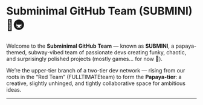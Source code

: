 # Subminimal GitHub Team (SUBMINI) 🍞🚇

Welcome to the **Subminimal GitHub Team** — known as **SUBMINI**, a papaya-themed, subway-vibed team of passionate devs creating funky, chaotic, and surprisingly polished projects (mostly games... for now 👀).

We’re the upper-tier branch of a two-tier dev network — rising from our roots in the “Red Team” (FULLTIMATEteam) to form the **Papaya-tier**: a creative, slightly unhinged, and tightly collaborative space for ambitious ideas.

---
